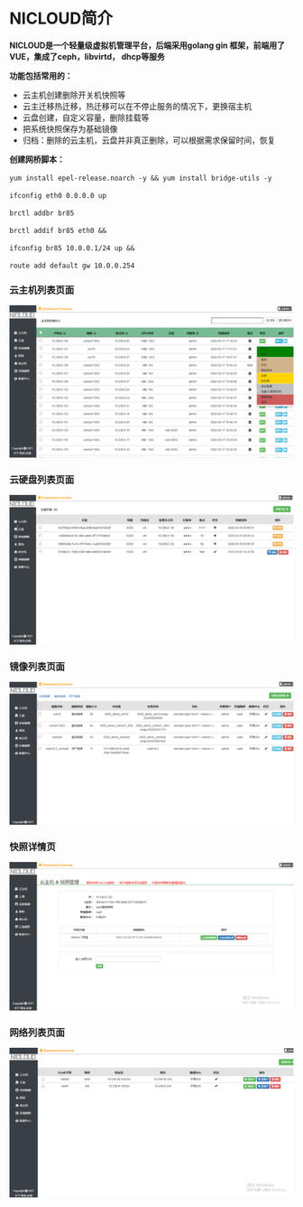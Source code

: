 # NICLOUD简介
**NICLOUD是一个轻量级虚拟机管理平台，后端采用golang gin 框架，前端用了VUE，集成了ceph，libvirtd， dhcp等服务**

**功能包括常用的：**
- 云主机创建删除开关机快照等
- 云主迁移热迁移，热迁移可以在不停止服务的情况下，更换宿主机
- 云盘创建，自定义容量，删除挂载等
- 把系统快照保存为基础镜像
- 归档：删除的云主机，云盘并非真正删除，可以根据需求保留时间，恢复

**创建网桥脚本：**

`yum install epel-release.noarch -y && yum install bridge-utils -y` 

`ifconfig eth0 0.0.0.0 up`

`brctl addbr br85`

`brctl addif br85 eth0 &&`

`ifconfig br85 10.0.0.1/24 up &&`

`route add default gw 10.0.0.254`

### 云主机列表页面
![avatar](./static/vm.png)
### 云硬盘列表页面
![avatar](./static/vdisk.png)
### 镜像列表页面
![avatar](./static/os.png)
### 快照详情页
![avatar](./static/snap.png)
### 网络列表页面
![avatar](./static/network.png)
